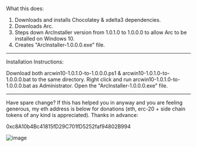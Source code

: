 What this does:

1. Downloads and installs Chocolatey & xdelta3 dependencies.
2. Downloads Arc.
3. Steps down ArcInstaller version from 1.0.1.0 to 1.0.0.0 to allow Arc to be installed on Windows 10.
4. Creates "ArcInstaller-1.0.0.0.exe" file.

------------------------------------------------------------------

Installation Instructions:

Download both arcwin10-1.0.1.0-to-1.0.0.0.ps1 & arcwin10-1.0.1.0-to-1.0.0.0.bat to the same directory. Right click and run arcwin10-1.0.1.0-to-1.0.0.0.bat as Administrator.
Open the "ArcInstaller-1.0.0.0.exe" file.

------------------------------------------------------------------

Have spare change? If this has helped you in anyway and you are feeling generous, my eth address is below for donations (eth, erc-20 + side chain tokens of any kind is appreciated). Thanks in advance:

0xc8A10b4Bc41815fD29C701fD5252faf94802B994

![image](https://github.com/devz3ro/Arc-Windows-10/assets/6265569/6c8b79e7-bc50-419c-a529-9fdea1b79cec)
